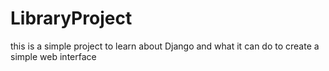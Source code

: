 # LibraryProject
this is a simple project to learn about Django and what it can do 
to create a simple web interface 